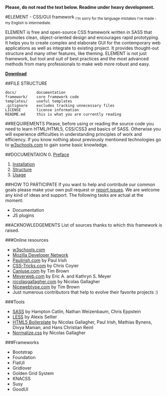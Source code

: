 **Please, do not read the text below. Readme under heavy development.**

#ELEMENT - CSS/GUI framework
<sub>I'm sorry for the language mistakes I've made - my English is intermediate.</sub>

ELEMENT is free and open-source CSS framework written in SASS that promotes clean, object-oriented design and encourages rapid prototyping. It helps you to create complex and elaborate GUI for the contemporary web applications as well as integrate to existing project. It provides thought-out structure and many other features, like theming. ELEMENT is not just framework, but tool and suit of best practices and the most advanced methods from many professionals to make web more robust and easy.

**[Download](https://github.com/kalopsia/element/archive/master.zip)**


##FILE STRUCTURE
```
docs/         documentation
framework/    core framework code
templates/    useful templates
.gitignore    excludes tracking unnecessary files
LICENSE       license information
README.md     this is what you are currently reading
```


##REQUIREMENTS
Please, before using or reading the source code you need to learn HTML/HTML5, CSS/CSS3 and basics of SASS.
Otherwise you will experience difficulties in understanding principles of work and efficiency. If you know nothing about previously mentioned technologies go to [w3schools.com](http://w3schools.com) to gain some basic knowledge.


##DOCUMENTAION
0. [Preface](https://github.com/kalopsia/element/blob/master/docs/0_preface.md)<br/>
1. [Installation](https://github.com/kalopsia/element/blob/master/docs/1_installation.md)<br/>
2. [Structure](https://github.com/kalopsia/element/blob/master/docs/2_structure.md)<br/>
3. [Usage](https://github.com/kalopsia/element/blob/master/docs/3_usage.md)<br/>


##HOW TO PARTICIPATE
If you want to help and contribute our common goals please make your own pull request or [report issues](https://github.com/kalopsia/element/issues). We are welcome any kind of ideas and support. The following tasks are actual at the moment:
- Documentation
- JS plugins

##ACKNOWLEDGEMENTS
List of sources thanks to which this framework is raised.

###Online resources
- [w3schools.com](http://w3schools.com/)
- [Mozilla Developer Network](https://developer.mozilla.org/en-US/docs/Web)
- [Paulirish.com](http://paulirish.com/) by Paul Irish
- [CSS-Tricks.com](css-tricks.com) by Chris Coyier
- [Caniuse.com](caniuse.com) by Tim Brown
- [Meyerweb.com](http://meyerweb.com/) by Eric A. and Kathryn S. Meyer
- [nicolasgallagher.com](http://nicolasgallagher.com/) by Nicolas Gallagher
- [Nicewebtype.com](http://nicewebtype.com/) by Tim Brown
- Just numerous contributors that help to evolve their favorite projects :)

###Tools
- [SASS](http://sass-lang.com/) by Hampton Catlin, Nathan Weizenbaum, Chris Eppstein
- [LESS](http://lesscss.org/) by Alexis Sellier
- [HTML5 Boilerplate](http://html5boilerplate.com/) by Nicolas Gallagher, Paul Irish, Mathias Bynens, Divya Manian, and Hans Christian Reinl
- [Normalize.css](http://necolas.github.io/normalize.css/) by Nicolas Gallagher 

###Frameworks
- Bootstrap
- Foundation
- FlatUI
- Gridlover
- Golden Grid System
- KNACSS
- Susy
- GoodUI
